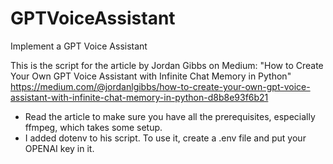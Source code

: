 # GPTVoiceAssistant
Implement a GPT Voice Assistant

This is the script for the article by Jordan Gibbs on Medium: 
"How to Create Your Own GPT Voice Assistant with Infinite Chat Memory in Python"
https://medium.com/@jordanlgibbs/how-to-create-your-own-gpt-voice-assistant-with-infinite-chat-memory-in-python-d8b8e93f6b21

* Read the article to make sure you have all the prerequisites, especially ffmpeg, which takes some setup.
* I added dotenv to his script.
To use it, create a .env file and put your OPENAI key in it.
